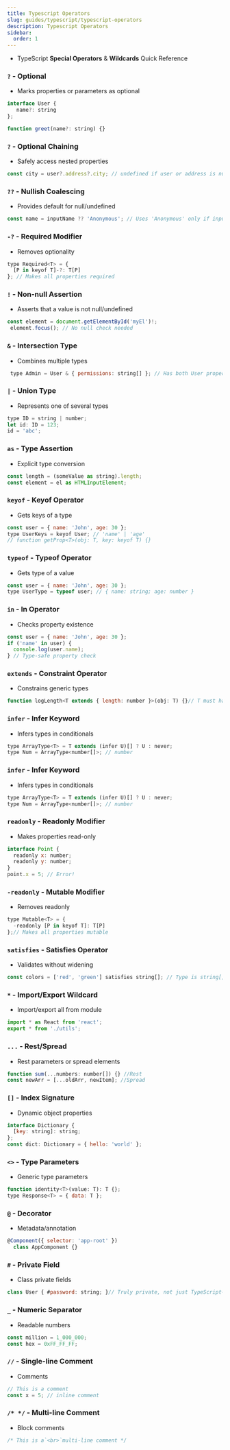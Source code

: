 ```yaml
---
title: Typescript Operators
slug: guides/typescript/typescript-operators
description: Typescript Operators
sidebar:
  order: 1
---
```



- TypeScript **Special Operators** & **Wildcards** Quick Reference

### `?` - Optional
- Marks properties or parameters as optional

 ```javascript 
 interface User { 
    name?: string 
};

function greet(name?: string) {}
```

### `?` - Optional Chaining
- Safely access nested properties

 ```javascript 
 const city = user?.address?.city; // undefined if user or address is null
```

### `??` - Nullish Coalescing
- Provides default for null/undefined

 ```javascript 
 const name = inputName ?? 'Anonymous'; // Uses 'Anonymous' only if inputName is null/undefined
```

### `-?` - Required Modifier
- Removes optionality

```javascript 
type Required<T> = { 
  [P in keyof T]-?: T[P] 
}; // Makes all properties required
```


### `!` - Non-null Assertion
- Asserts that a value is not null/undefined

 ```javascript 
 const element = document.getElementById('myEl')!;
  element.focus(); // No null check needed
```

### `&` - Intersection Type
- Combines multiple types

```javascript 
 type Admin = User & { permissions: string[] }; // Has both User properties and permissions
```

### `|` - Union Type
- Represents one of several types

```javascript 
type ID = string | number;
let id: ID = 123; 
id = 'abc';
```

### `as` - Type Assertion
- Explicit type conversion

```javascript 
const length = (someValue as string).length;
const element = el as HTMLInputElement;
```

### `keyof` - Keyof Operator
- Gets keys of a type

```javascript 
const user = { name: 'John', age: 30 };
type UserKeys = keyof User; // 'name' | 'age'
// function getProp<T>(obj: T, key: keyof T) {}
```

### `typeof` - Typeof Operator
- Gets type of a value

```javascript 
const user = { name: 'John', age: 30 };
type UserType = typeof user; // { name: string; age: number }
```

### `in` - In Operator
- Checks property existence

```javascript 
const user = { name: 'John', age: 30 };
if ('name' in user) { 
  console.log(user.name); 
} // Type-safe property check
```

### `extends` - Constraint Operator
- Constrains generic types

```javascript 
function logLength<T extends { length: number }>(obj: T) {}// T must have length property
```

### `infer` - Infer Keyword
- Infers types in conditionals

```javascript 
type ArrayType<T> = T extends (infer U)[] ? U : never;
type Num = ArrayType<number[]>; // number
```

### `infer` - Infer Keyword
- Infers types in conditionals

```javascript 
type ArrayType<T> = T extends (infer U)[] ? U : never;
type Num = ArrayType<number[]>; // number
```

### `readonly` - Readonly Modifier
- Makes properties read-only

```javascript 
interface Point { 
  readonly x: number; 
  readonly y: number; 
}
point.x = 5; // Error!
```

### `-readonly` - Mutable Modifier
- Removes readonly

```javascript 
type Mutable<T> = { 
  -readonly [P in keyof T]: T[P] 
};// Makes all properties mutable
```

### `satisfies` - Satisfies Operator 
- Validates without widening

```javascript 
const colors = ['red', 'green'] satisfies string[]; // Type is string[], not (string \| number)[]
```

### `*` - Import/Export Wildcard
- Import/export all from module 

```javascript 
import * as React from 'react';
export * from './utils';
```

### `...` - Rest/Spread
- Rest parameters or spread elements

```javascript 
function sum(...numbers: number[]) {} //Rest
const newArr = [...oldArr, newItem]; //Spread
```

### `[]` - Index Signature
- Dynamic object properties

```javascript 
interface Dictionary { 
  [key: string]: string; 
};
const dict: Dictionary = { hello: 'world' };
```

### `<>` - Type Parameters
- Generic type parameters

```javascript 
function identity<T>(value: T): T {};
type Response<T> = { data: T };
```

### `@` - Decorator
- Metadata/annotation

```javascript 
@Component({ selector: 'app-root' }) 
  class AppComponent {}
```

### `#` - Private Field
- Class private fields

```javascript 
class User { #password: string; }// Truly private, not just TypeScript-private
```

### `_` - Numeric Separator
- Readable numbers

```javascript 
const million = 1_000_000;
const hex = 0xFF_FF_FF;
```

### `//` - Single-line Comment
- Comments

```javascript 
// This is a comment
const x = 5; // inline comment
```

### `/* */` - Multi-line Comment
- Block comments

```javascript 
/* This is a`<br>`multi-line comment */
```

